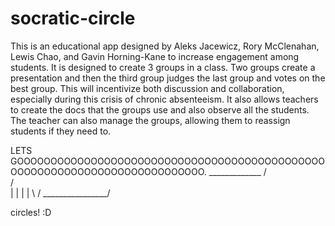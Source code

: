 # socratic-circle

This is an educational app designed by Aleks Jacewicz, Rory McClenahan, Lewis Chao, and Gavin Horning-Kane  to increase engagement among students.
It is designed to create 3 groups in a class. Two groups create a presentation and then the third group judges the last group and votes on the best group. This will incentivize both discussion and collaboration, especially during this crisis of chronic absenteeism. It also allows teachers to create the docs that the groups use and also observe all the students. The teacher can also manage the groups, allowing them to reassign students if they need to.

LETS GOOOOOOOOOOOOOOOOOOOOOOOOOOOOOOOOOOOOOOOOOOOOOOOOOOOOOOOOOOOOOOOOOOOOOOOOOOO. 
    _____________
  /               \
 /                  \
|                    |
|                    |
 \                  /
  \________________/  

  circles! :D
